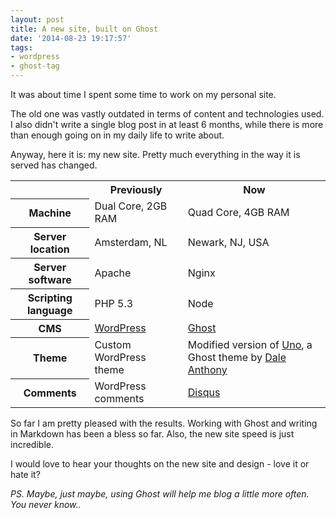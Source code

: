 ```yaml
---
layout: post
title: A new site, built on Ghost
date: '2014-08-23 19:17:57'
tags:
- wordpress
- ghost-tag
---
```


It was about time I spent some time to work on my personal site. 

The old one was vastly outdated in terms of content and technologies used. I also didn't write a single blog post in at least 6 months, while there is more than enough going on in my daily life to write about.

Anyway, here it is: my new site. Pretty much everything in the way it is served has changed.

<table>
	<tr>
    	<th></th>
    	<th>Previously</th>
        <th>Now</th>
    </tr>
    <tr>
    	<th>Machine</th>
        <td>Dual Core, 2GB RAM</td>
        <td>Quad Core, 4GB RAM</td>
    </tr>
    <tr>
    	<th>Server location</th>
        <td>Amsterdam, NL</td>
        <td>Newark, NJ, USA</td>
    </tr>
    <tr>
    	<th>Server software</th>
        <td>Apache</td>
        <td>Nginx</td>
    </tr>
    <tr>
    	<th>Scripting language</th>
        <td>PHP 5.3</td>
        <td>Node</td>
    </tr>
    <tr>
    	<th>CMS</th>
        <td><a href="http://wordpress.org/">WordPress</a></td>
        <td><a href="https://ghost.org/about/">Ghost</a></td>
    </tr>
    <tr>
    	<th>Theme</th>
        <td>Custom WordPress theme</td>
        <td>Modified version of <a href="https://github.com/daleanthony/uno">Uno</a>, a Ghost theme by <a href="http://www.daleanthony.com/">Dale Anthony</a></td>
      </tr>
      <tr>
    	<th>Comments</th>
        <td>WordPress comments</td>
        <td><a href="https://disqus.com/">Disqus</a></td>
    </tr>
</table>


So far I am pretty pleased with the results. Working with Ghost and writing in Markdown has been a bless so far. Also, the new site speed is just incredible.

I would love to hear your thoughts on the new site and design - love it or hate it?

_PS. Maybe, just maybe, using Ghost will help me blog a little more often. You never know.._



